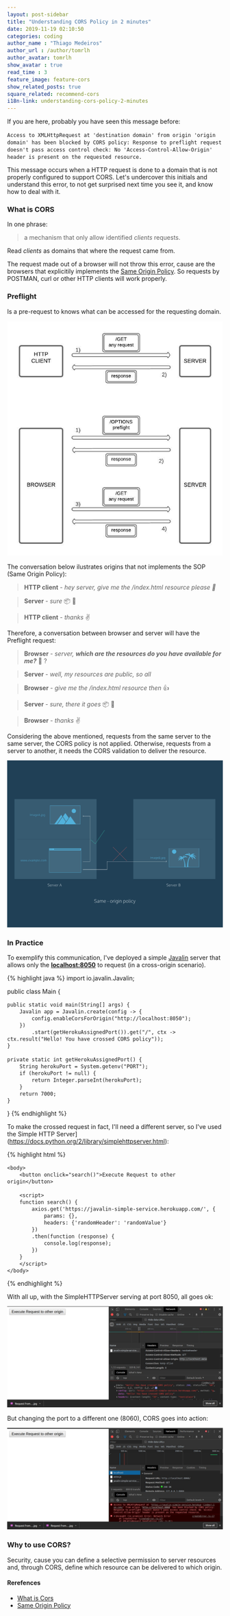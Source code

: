 ```yaml
---
layout: post-sidebar
title: "Understanding CORS Policy in 2 minutes"
date: 2019-11-19 02:10:50
categories: coding
author_name : "Thiago Medeiros"
author_url : /author/tomrlh
author_avatar: tomrlh
show_avatar : true
read_time : 3
feature_image: feature-cors
show_related_posts: true
square_related: recommend-cors
i18n-link: understanding-cors-policy-2-minutes
---
```





If you are here, probably you have seen this message before:

`Access to XMLHttpRequest at 'destination domain' from origin 'origin domain' has been blocked by CORS policy: Response to preflight request doesn't pass access control check: No 'Access-Control-Allow-Origin' header is present on the requested resource.`

This message occurs when a HTTP request is done to a domain that is not properly configured to support CORS.
Let's undercover this initials and understand this error, to not get surprised next time you see it, and know how to deal with it.


### What is CORS

In one phrase:
> a mechanism that only allow identified _clients_ requests. 

Read _clients_ as domains that where the request came from.


The request made out of a browser will not throw this error, cause are the browsers that explicitily implements the [Same Origin Policy](https://developer.mozilla.org/en-US/docs/Web/Security/Same-origin_policy).
So requests by POSTMAN, curl or other HTTP clients will work properly.


### Preflight

Is a pre-request to knows what can be accessed for the requesting domain.

![Conversation](/img/post-assets/understand-cors-2-minutes/conversation.jpg)


The conversation below ilustrates origins that not implements the SOP (Same Origin Policy):

> **HTTP client** - _hey server, give me the /index.html resource please :pray:_

> **Server** - _sure_ :package: :wave:

> **HTTP client** - _thanks_ :v:


Therefore, a conversation between browser and server will have the Preflight request:


> **Browser** - _server, **which are the resources do you have available for me?**_ :eyes: ?

> **Server** - _well, my resources are public, so all_

> **Browser** - _give me the /index.html resource then_ :thumbsup:

> **Server** - _sure, there it goes_ :package: :wave:

> **Browser** - _thanks_ :v:


Considering the above mentioned, requests from the same server to the same server, the CORS policy is not applied.
Otherwise, requests from a server to another, it needs the CORS validation to deliver the resource.


![Same Origin Policy](/img/post-assets/understand-cors-2-minutes/same-origin-policy.svg)

### In Practice

To exemplify this communication, I've deployed a simple [Javalin](https://javalin.io) server that allows only the
**[localhost:8050](https://javalin-simple-service.herokuapp.com/)** to request (in a cross-origin scenario).

{% highlight java %}
import io.javalin.Javalin;

public class Main {

	public static void main(String[] args) {
		Javalin app = Javalin.create(config -> {
			config.enableCorsForOrigin("http://localhost:8050");
		})
			.start(getHerokuAssignedPort()).get("/", ctx -> ctx.result("Hello! You have crossed CORS policy"));
	}

	private static int getHerokuAssignedPort() {
		String herokuPort = System.getenv("PORT");
		if (herokuPort != null) {
			return Integer.parseInt(herokuPort);
		}
		return 7000;
	}
}
{% endhighlight %}

To make the crossed request in fact, I'll need a different server, so I've used the Simple HTTP Server](https://docs.python.org/2/library/simplehttpserver.html):


{% highlight html %}
<html>
	<head>
		<script type="text/javascript" src="https://cdnjs.cloudflare.com/ajax/libs/axios/0.19.0/axios.js"></script>		
	</head>

	<body>
		<button onclick="search()">Execute Request to other origin</button>

		<script>
		function search() {
			axios.get('https://javalin-simple-service.herokuapp.com/', {
				params: {},
				headers: {'randomHeader': 'randomValue'}
			})
			.then(function (response) {
				console.log(response);
			})
		}
		</script>
	</body>
</html>
{% endhighlight %}


With all up, with the SimpleHTTPServer serving at port 8050, all goes ok:

![Cors OK](/img/post-assets/understand-cors-2-minutes/permitted-cors-request.jpg)

But changing the port to a different one (8060), CORS goes into action:

![Cors not OK](/img/post-assets/understand-cors-2-minutes/not-permitted-cors-request.jpg)


### Why to use CORS?

Security, cause you can define a selective permission to server resources and, through CORS, define which resource
can be delivered to which origin.

#### Rerefences

* [What is Cors](https://www.codecademy.com/articles/what-is-cors)
* [Same Origin Policy](https://developer.mozilla.org/en-US/docs/Web/Security/Same-origin_policy)